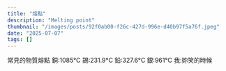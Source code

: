 ```yaml
---
title: "熔點"
description: "Melting point"
thumbnail: "/images/posts/92f0ab00-f26c-427d-996e-d40b97f5a76f.jpeg"
date: "2025-07-07"
tags: []
---
```


常見的物質熔點
銅:1085°C
錫:231.9°C
鉛:327.6°C
銀:961°C
我:妳笑的時候

